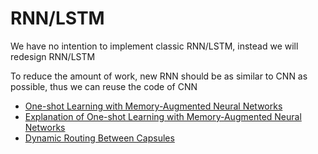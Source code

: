 RNN/LSTM
====
We have no intention to implement classic RNN/LSTM, instead we will redesign RNN/LSTM

To reduce the amount of work, new RNN should be as similar to CNN as possible, thus we can reuse the code of CNN


* [One-shot Learning with Memory-Augmented Neural Networks](https://arxiv.org/pdf/1605.06065.pdf)
* [Explanation of One-shot Learning with Memory-Augmented Neural Networks](https://rylanschaeffer.github.io/content/research/one_shot_learning_with_memory_augmented_nn/main.html)
* [Dynamic Routing Between Capsules](https://arxiv.org/pdf/1710.09829.pdf)

